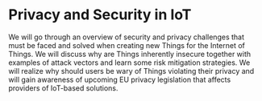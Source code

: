 # Privacy and Security in IoT

We will go through an overview of security and privacy challenges that must be faced and solved when creating new Things for the Internet of Things. We will discuss why are Things inherently insecure together with examples of attack vectors and learn some risk mitigation strategies. We will realize why should users be wary of Things violating their privacy and will gain awareness of upcoming EU privacy legislation that affects providers of IoT-based solutions.
